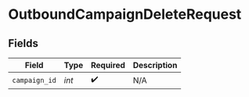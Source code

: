 # OutboundCampaignDeleteRequest


## Fields

| Field              | Type               | Required           | Description        |
| ------------------ | ------------------ | ------------------ | ------------------ |
| `campaign_id`      | *int*              | :heavy_check_mark: | N/A                |
